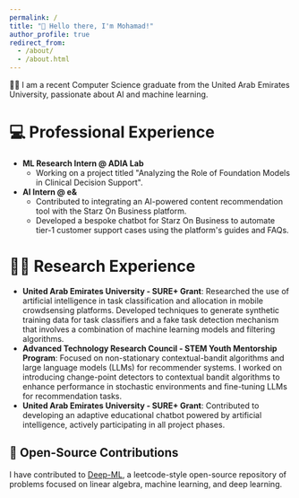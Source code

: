 ```yaml
---
permalink: /
title: "👋 Hello there, I'm Mohamad!"
author_profile: true
redirect_from: 
  - /about/
  - /about.html
---
```


👨‍💻 I am a recent Computer Science graduate from the United Arab Emirates University, passionate about AI and machine learning.

# 💻 Professional Experience
-   **ML Research Intern @ ADIA Lab** 
    *   Working on a project titled "Analyzing the Role of Foundation Models in Clinical Decision Support".
-   **AI Intern @ e&** 
    *   Contributed to integrating an AI-powered content recommendation tool with the Starz On Business platform.
    *   Developed a bespoke chatbot for Starz On Business to automate tier-1 customer support cases using the platform's guides and FAQs.

# 👨‍🔬 Research Experience
- **United Arab Emirates University - SURE+ Grant**: Researched the use of artificial intelligence in task classification and allocation in mobile crowdsensing platforms. Developed techniques to generate synthetic training data for task classifiers and a fake task detection mechanism that involves a combination of machine learning models and filtering algorithms.
- **Advanced Technology Research Council - STEM Youth Mentorship Program**: Focused on non-stationary contextual-bandit algorithms and large language models (LLMs) for recommender systems. I worked on introducing change-point detectors to contextual bandit algorithms to enhance performance in stochastic environments and fine-tuning LLMs for recommendation tasks.
- **United Arab Emirates University - SURE+ Grant**: Contributed to developing an adaptive educational chatbot powered by artificial intelligence, actively participating in all project phases.

## 🤖 Open-Source Contributions
I have contributed to [Deep-ML](https://www.deep-ml.com/), a leetcode-style open-source repository of problems focused on linear algebra, machine learning, and deep learning.
